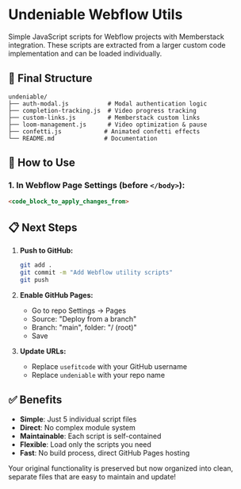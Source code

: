 # Undeniable Webflow Utils

Simple JavaScript scripts for Webflow projects with Memberstack integration. These scripts are extracted from a larger custom code implementation and can be loaded individually.

## 📁 Final Structure

```
undeniable/
├── auth-modal.js           # Modal authentication logic
├── completion-tracking.js  # Video progress tracking  
├── custom-links.js         # Memberstack custom links
├── loom-management.js      # Video optimization & pause
├── confetti.js            # Animated confetti effects
└── README.md              # Documentation
```

## 🚀 How to Use

### 1. In Webflow Page Settings (before `</body>`):

```html
<code_block_to_apply_changes_from>
```

## 📋 Next Steps

1. **Push to GitHub:**
   ```bash
   git add .
   git commit -m "Add Webflow utility scripts"
   git push
   ```

2. **Enable GitHub Pages:**
   - Go to repo Settings → Pages
   - Source: "Deploy from a branch"
   - Branch: "main", folder: "/ (root)"
   - Save

3. **Update URLs:**
   - Replace `usefitcode` with your GitHub username
   - Replace `undeniable` with your repo name

## ✅ Benefits

- **Simple**: Just 5 individual script files
- **Direct**: No complex module system
- **Maintainable**: Each script is self-contained
- **Flexible**: Load only the scripts you need
- **Fast**: No build process, direct GitHub Pages hosting

Your original functionality is preserved but now organized into clean, separate files that are easy to maintain and update! 